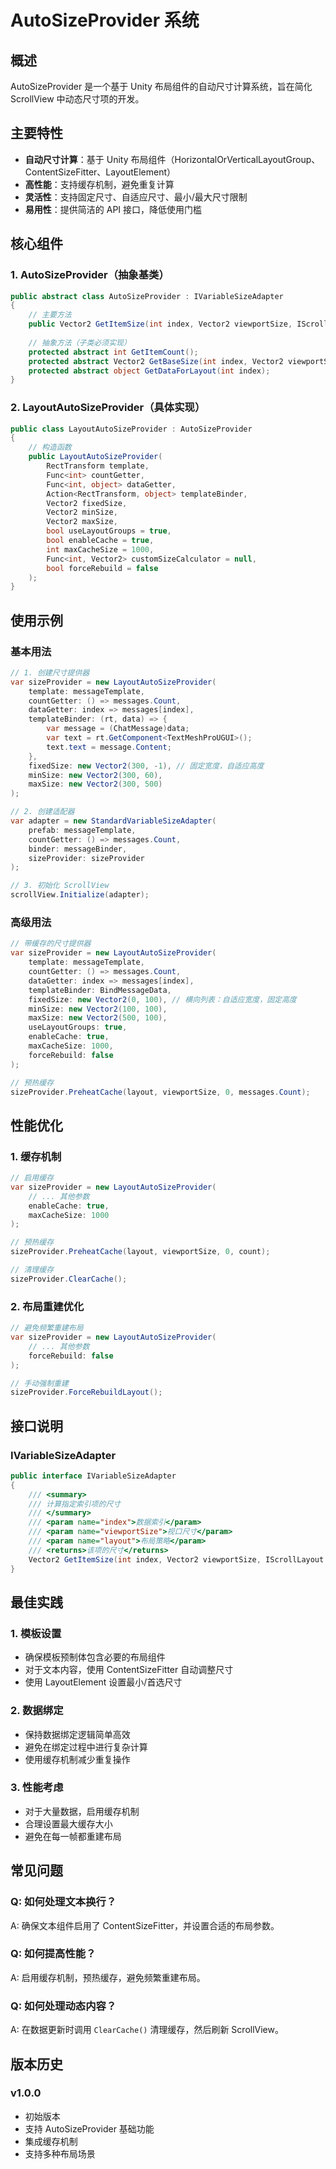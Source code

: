 # AutoSizeProvider 系统

## 概述

AutoSizeProvider 是一个基于 Unity 布局组件的自动尺寸计算系统，旨在简化 ScrollView 中动态尺寸项的开发。

## 主要特性

- **自动尺寸计算**：基于 Unity 布局组件（HorizontalOrVerticalLayoutGroup、ContentSizeFitter、LayoutElement）
- **高性能**：支持缓存机制，避免重复计算
- **灵活性**：支持固定尺寸、自适应尺寸、最小/最大尺寸限制
- **易用性**：提供简洁的 API 接口，降低使用门槛

## 核心组件

### 1. AutoSizeProvider（抽象基类）

```csharp
public abstract class AutoSizeProvider : IVariableSizeAdapter
{
    // 主要方法
    public Vector2 GetItemSize(int index, Vector2 viewportSize, IScrollLayout layout);
    
    // 抽象方法（子类必须实现）
    protected abstract int GetItemCount();
    protected abstract Vector2 GetBaseSize(int index, Vector2 viewportSize, IScrollLayout layout);
    protected abstract object GetDataForLayout(int index);
}
```

### 2. LayoutAutoSizeProvider（具体实现）

```csharp
public class LayoutAutoSizeProvider : AutoSizeProvider
{
    // 构造函数
    public LayoutAutoSizeProvider(
        RectTransform template,
        Func<int> countGetter,
        Func<int, object> dataGetter,
        Action<RectTransform, object> templateBinder,
        Vector2 fixedSize,
        Vector2 minSize,
        Vector2 maxSize,
        bool useLayoutGroups = true,
        bool enableCache = true,
        int maxCacheSize = 1000,
        Func<int, Vector2> customSizeCalculator = null,
        bool forceRebuild = false
    );
}
```

## 使用示例

### 基本用法

```csharp
// 1. 创建尺寸提供器
var sizeProvider = new LayoutAutoSizeProvider(
    template: messageTemplate,
    countGetter: () => messages.Count,
    dataGetter: index => messages[index],
    templateBinder: (rt, data) => {
        var message = (ChatMessage)data;
        var text = rt.GetComponent<TextMeshProUGUI>();
        text.text = message.Content;
    },
    fixedSize: new Vector2(300, -1), // 固定宽度，自适应高度
    minSize: new Vector2(300, 60),
    maxSize: new Vector2(300, 500)
);

// 2. 创建适配器
var adapter = new StandardVariableSizeAdapter(
    prefab: messageTemplate,
    countGetter: () => messages.Count,
    binder: messageBinder,
    sizeProvider: sizeProvider
);

// 3. 初始化 ScrollView
scrollView.Initialize(adapter);
```

### 高级用法

```csharp
// 带缓存的尺寸提供器
var sizeProvider = new LayoutAutoSizeProvider(
    template: messageTemplate,
    countGetter: () => messages.Count,
    dataGetter: index => messages[index],
    templateBinder: BindMessageData,
    fixedSize: new Vector2(0, 100), // 横向列表：自适应宽度，固定高度
    minSize: new Vector2(100, 100),
    maxSize: new Vector2(500, 100),
    useLayoutGroups: true,
    enableCache: true,
    maxCacheSize: 1000,
    forceRebuild: false
);

// 预热缓存
sizeProvider.PreheatCache(layout, viewportSize, 0, messages.Count);
```

## 性能优化

### 1. 缓存机制

```csharp
// 启用缓存
var sizeProvider = new LayoutAutoSizeProvider(
    // ... 其他参数
    enableCache: true,
    maxCacheSize: 1000
);

// 预热缓存
sizeProvider.PreheatCache(layout, viewportSize, 0, count);

// 清理缓存
sizeProvider.ClearCache();
```

### 2. 布局重建优化

```csharp
// 避免频繁重建布局
var sizeProvider = new LayoutAutoSizeProvider(
    // ... 其他参数
    forceRebuild: false
);

// 手动强制重建
sizeProvider.ForceRebuildLayout();
```

## 接口说明

### IVariableSizeAdapter

```csharp
public interface IVariableSizeAdapter
{
    /// <summary>
    /// 计算指定索引项的尺寸
    /// </summary>
    /// <param name="index">数据索引</param>
    /// <param name="viewportSize">视口尺寸</param>
    /// <param name="layout">布局策略</param>
    /// <returns>该项的尺寸</returns>
    Vector2 GetItemSize(int index, Vector2 viewportSize, IScrollLayout layout);
}
```

## 最佳实践

### 1. 模板设置

- 确保模板预制体包含必要的布局组件
- 对于文本内容，使用 ContentSizeFitter 自动调整尺寸
- 使用 LayoutElement 设置最小/首选尺寸

### 2. 数据绑定

- 保持数据绑定逻辑简单高效
- 避免在绑定过程中进行复杂计算
- 使用缓存机制减少重复操作

### 3. 性能考虑

- 对于大量数据，启用缓存机制
- 合理设置最大缓存大小
- 避免在每一帧都重建布局

## 常见问题

### Q: 如何处理文本换行？

A: 确保文本组件启用了 ContentSizeFitter，并设置合适的布局参数。

### Q: 如何提高性能？

A: 启用缓存机制，预热缓存，避免频繁重建布局。

### Q: 如何处理动态内容？

A: 在数据更新时调用 `ClearCache()` 清理缓存，然后刷新 ScrollView。

## 版本历史

### v1.0.0
- 初始版本
- 支持 AutoSizeProvider 基础功能
- 集成缓存机制
- 支持多种布局场景